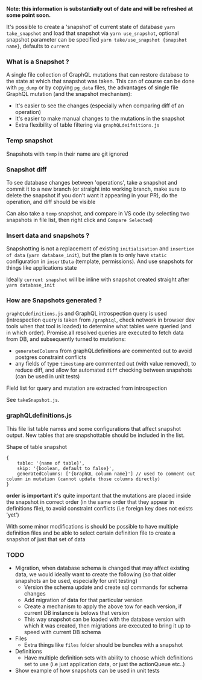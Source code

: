 **Note: this information is substantially out of date and will be refreshed at some point soon.**

It's possible to create a 'snapshot' of current state of database `yarn take_snapshot` and load that snapshot via `yarn use_snapshot`, optional snapshot parameter can be specified `yarn take/use_snapshot {snapshot name}`, defaults to `current`

### What is a Snapshot ?

A single file collection of GraphQL mutations that can restore database to the state at which that snapshot was taken. This can of course can be done with `pg_dump` or by copying `pg_data` files, the advantages of single file GraphQL mutation (and the snapshot mechanism):

- It's easier to see the changes (especially when comparing diff of an operation)
- It's easier to make manual changes to the mutations in the snapshot
- Extra flexibility of table filtering via `graphQLdeifnitions.js`

### Temp snapshot

Snapshots with `temp` in their name are git ignored

### Snapshot diff

To see database changes between 'operations', take a snapshot and commit it to a new branch (or straight into working branch, make sure to delete the snapshot if you don't want it appearing in your PR), do the operation, and diff should be visible

Can also take a `temp` snapshot, and compare in VS code (by selecting two snapshots in file list, then right click and `Compare Selected`)

### Insert data and snapshots ?

Snapshotting is not a replacement of existing `initialisation` and `insertion of data` (`yarn database_init`), but the plan is to only have `static` configuration in `insertData` (template, permissions). And use snapshots for things like applications state

Ideally `current snapshot` will be inline with snapshot created straight after `yarn database_init`

### How are Snapshots generated ?

`graphQLdefinitions.js` and GraphQL introspection query is used (introspection query is taken from `/graphiql`, check network in browser dev tools when that tool is loaded) to determine what tables were queried (and in which order). Promise.all resolved queries are executed to fetch data from DB, and subsequently turned to mutations:

- `generatedColumns` from graphQLdefinitions are commented out to avoid postgres constraint conflicts
- any fields of type `timestamp` are commented out (with value removed), to reduce diff, and allow for automated `diff` checking between snapshots (can be used in unit tests)

Field list for query and mutation are extracted from introspection

See `takeSnapshot.js`.

### graphQLdefinitions.js

This file list table names and some configurations that affect snapshot output. New tables that are snapshottable should be included in the list.

Shape of table snapshot

```JS
{
    table: '{name of table}',
    skip: '{boolean, default to false}',
    generatedColumns: ['{GraphQL column name}'] // used to comment out column in mutation (cannot update those columns directly)
}
```

**order is important** it's quite important that the mutations are placed inside the snapshot in correct order (in the same order that they appear in definitions file), to avoid constraint conflicts (i.e foreign key does not exists 'yet')

With some minor modifications is should be possible to have multiple definition files and be able to select certain definition file to create a snapshot of just that set of data

### TODO

- Migration, when database schema is changed that may affect existing data, we would ideally want to create the following (so that older snapshots an be used, especially for unit testing)
  - Version the schema update and create sql commands for schema changes
  - Add migration of data for that particular version
  - Create a mechanism to apply the above tow for each version, if current DB instance is belows that version
  - This way snapshot can be loaded with the database version with which it was created, then migrations are executed to bring it up to speed with current DB schema
- Files
  - Extra things like `files` folder should be bundles with a snapshot
- Definitions
  - Have multiple definition sets with ability to choose which definitions set to use (i.e just application data, or just the actionQueue etc..)
- Show example of how snapshots can be used in unit tests
